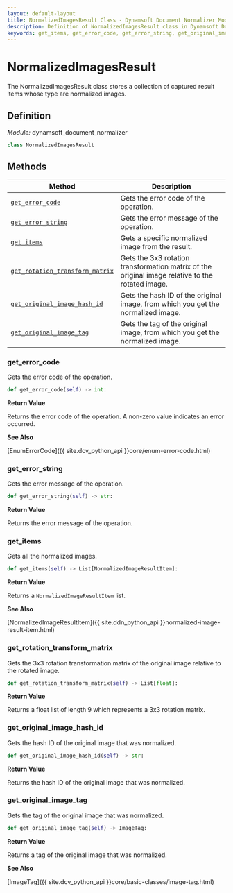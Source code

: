 ```yaml
---
layout: default-layout
title: NormalizedImagesResult Class - Dynamsoft Document Normalizer Module Python Edition API Reference
description: Definition of NormalizedImagesResult class in Dynamsoft Document Normalizer Module Python Edition.
keywords: get_items, get_error_code, get_error_string, get_original_image_hash_id, get_original_image_tag, NormalizedImagesResult, api reference
---
```


# NormalizedImagesResult

The NormalizedImagesResult class stores a collection of captured result items whose type are normalized images.

## Definition

*Module:* dynamsoft_document_normalizer

```python
class NormalizedImagesResult
```

## Methods

| Method               | Description |
|----------------------|-------------|
| [`get_error_code`](#get_error_code) | Gets the error code of the operation. |
| [`get_error_string`](#get_error_string) | Gets the error message of the operation. |
| [`get_items`](#get_items) | Gets a specific normalized image from the result. |
| [`get_rotation_transform_matrix`](#get_rotation_transform_matrix) | Gets the 3x3 rotation transformation matrix of the original image relative to the rotated image.|
| [`get_original_image_hash_id`](#get_original_image_hash_id) | Gets the hash ID of the original image, from which you get the normalized image. |
| [`get_original_image_tag`](#get_original_image_tag) | Gets the tag of the original image, from which you get the normalized image. |

### get_error_code

Gets the error code of the operation.

```python
def get_error_code(self) -> int:
```

**Return Value**

Returns the error code of the operation. A non-zero value indicates an error occurred.

**See Also**

[EnumErrorCode]({{ site.dcv_python_api }}core/enum-error-code.html)

### get_error_string

Gets the error message of the operation.

```python
def get_error_string(self) -> str:
```

**Return Value**

Returns the error message of the operation.

### get_items

Gets all the normalized images.

```python
def get_items(self) -> List[NormalizedImageResultItem]:
```

**Return Value**

Returns a `NormalizedImageResultItem` list.

**See Also**

[NormalizedImageResultItem]({{ site.ddn_python_api }}normalized-image-result-item.html)

### get_rotation_transform_matrix

Gets the 3x3 rotation transformation matrix of the original image relative to the rotated image.

```python
def get_rotation_transform_matrix(self) -> List[float]:
```

**Return Value**

Returns a float list of length 9 which represents a 3x3 rotation matrix.

### get_original_image_hash_id

Gets the hash ID of the original image that was normalized.

```python
def get_original_image_hash_id(self) -> str:
```

**Return Value**

Returns the hash ID of the original image that was normalized.

### get_original_image_tag

Gets the tag of the original image that was normalized.

```python
def get_original_image_tag(self) -> ImageTag:
```

**Return Value**

Returns a tag of the original image that was normalized.

**See Also**

[ImageTag]({{ site.dcv_python_api }}core/basic-classes/image-tag.html)
